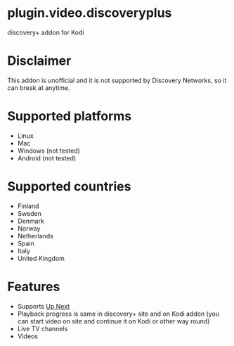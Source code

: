# plugin.video.discoveryplus
discovery+ addon for Kodi

# Disclaimer
This addon is unofficial and it is not supported by Discovery Networks, so it can break at anytime.

# Supported platforms
- Linux
- Mac
- Windows (not tested)
- Android (not tested)

# Supported countries
- Finland
- Sweden
- Denmark
- Norway
- Netherlands
- Spain
- Italy
- United Kingdom

# Features
- Supports <a href="https://forum.kodi.tv/showthread.php?tid=336747">Up Next</a>
- Playback progress is same in discovery+ site and on Kodi addon (you can start video on site and continue it on Kodi or other way round)
- Live TV channels
- Videos
